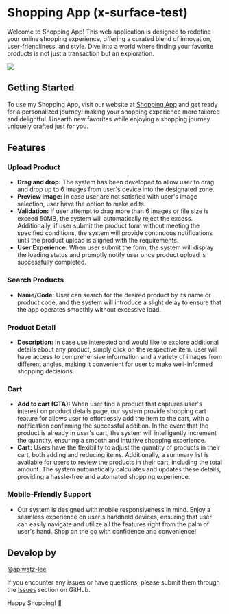 # Shopping App (x-surface-test)

Welcome to Shopping App! This web application is designed to redefine your online shopping experience, offering a curated blend of innovation, user-friendliness, and style. Dive into a world where finding your favorite products is not just a transaction but an exploration.

<img src="https://res.cloudinary.com/dpsrbpkav/image/upload/v1702820870/xsurface/Screenshot_2566-12-17_at_20.46.33_itd8hj.png">

## Getting Started

To use my Shopping App, visit our website at [Shopping App](https://apwxsurface.netlify.app/) and get ready for a personalized journey! making your shopping experience more tailored and delightful. Unearth new favorites while enjoying a shopping journey uniquely crafted just for you.

## Features

### Upload Product
- **Drag and drop:** The system has been developed to allow user to drag and drop up to 6 images from user's device into the designated zone.
- **Preview image:** In case user are not satisfied with user's image selection, user have the option to make edits.
- **Validation:**  If user attempt to drag more than 6 images or file size is exceed 50MB, the system will automatically reject the excess. Additionally, if user submit the product form without meeting the specified conditions, the system will provide continuous notifications until the product upload is aligned with the requirements.
- **User Experience:** When user submit the form, the system will display the loading status and promptly notify user once product upload is successfully completed. 

### Search Products 
- **Name/Code:** User can search for the desired product by its name or product code, and the system will introduce a slight delay to ensure that the app operates smoothly without excessive load.

### Product Detail
- **Description:** In case use interested and would like to explore additional details about any product, simply click on the respective item. user will have access to comprehensive information and a variety of images from different angles, making it convenient for user to make well-informed shopping decisions.

### Cart
- **Add to cart (CTA):** When user find a product that captures user's interest on product details page, our system provide shopping cart feature for allows user to effortlessly add the item to the cart, with a notification confirming the successful addition. In the event that the product is already in user's cart, the system will intelligently increment the quantity, ensuring a smooth and intuitive shopping experience.
- **Cart:** Users have the flexibility to adjust the quantity of products in their cart, both adding and reducing items. Additionally, a summary list is available for users to review the products in their cart, including the total amount. The system automatically calculates and updates these details, providing a hassle-free and automated shopping experience.

### Mobile-Friendly Support
- Our system is designed with mobile responsiveness in mind. Enjoy a seamless experience on user's handheld devices, ensuring that user can easily navigate and utilize all the features right from the palm of user's hand. Shop on the go with confidence and convenience!

## Develop by
[@apiwatz-lee](https://github.com/apiwatz-lee)

If you encounter any issues or have questions, please submit them through the [Issues](https://github.com/apiwatz-lee/x-surface-test/issues) section on GitHub.

Happy Shopping! 🎉
